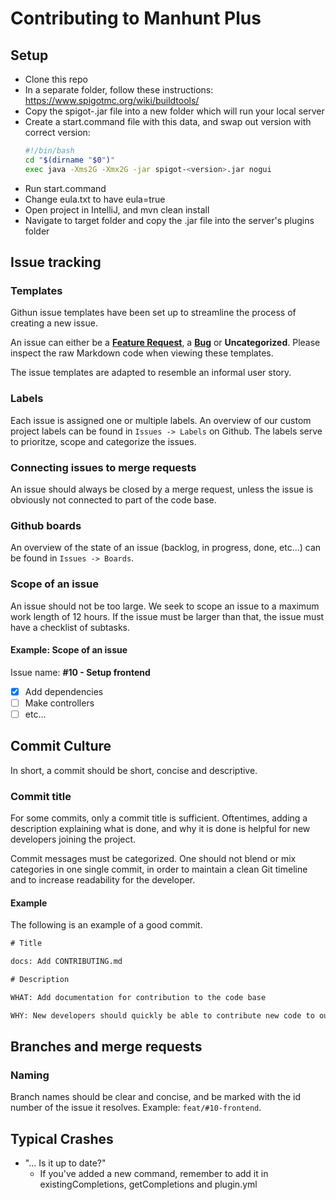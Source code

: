 # Contributing to Manhunt Plus

## Setup

- Clone this repo
- In a separate folder, follow these instructions: https://www.spigotmc.org/wiki/buildtools/
- Copy the spigot-<version>.jar file into a new folder which will run your local server
- Create a start.command file with this data, and swap out version with correct version:
  ```sh
  #!/bin/bash
  cd "$(dirname "$0")"
  exec java -Xms2G -Xmx2G -jar spigot-<version>.jar nogui
  ```
- Run start.command
- Change eula.txt to have eula=true
- Open project in IntelliJ, and mvn clean install
- Navigate to target folder and copy the .jar file into the server's plugins folder
  
## Issue tracking

### Templates

Githun issue templates have been set up to streamline the process of creating a new issue. 

An issue can either be a [**Feature Request**](.gitlab/issue_templates/Feature.md), a [**Bug**](.gitlab/issue_templates/Bug.md) or **Uncategorized**. Please inspect the raw Markdown code when viewing these templates.

The issue templates are adapted to resemble an informal user story.

### Labels

Each issue is assigned one or multiple labels. An overview of our custom project labels can be found
in `Issues -> Labels` on Github. The labels serve to prioritze, scope and categorize the issues.

### Connecting issues to merge requests

An issue should always be closed by a merge request, unless the issue is obviously not connected to part of the code base.

### Github boards

An overview of the state of an issue (backlog, in progress, done, etc...) can be found in `Issues -> Boards`.

### Scope of an issue

An issue should not be too large. We seek to scope an issue to a maximum work length of 12 hours. If the issue must be larger than that, the issue must have a checklist of subtasks.

#### Example: Scope of an issue

Issue name: **#10 - Setup frontend**

- [x] Add dependencies
- [ ] Make controllers
- [ ] etc...

## Commit Culture

In short, a commit should be short, concise and descriptive.

### Commit title

For some commits, only a commit title is sufficient. Oftentimes, adding a description explaining what is done, and why it is done is helpful for new developers joining the project.

Commit messages must be categorized. One should not blend or mix categories in one single commit, in order to maintain a clean Git timeline and to increase readability for the developer.

#### Example

The following is an example of a good commit.

```txt
# Title

docs: Add CONTRIBUTING.md

# Description

WHAT: Add documentation for contribution to the code base

WHY: New developers should quickly be able to contribute new code to our code base
```
  
## Branches and merge requests

### Naming

Branch names should be clear and concise, and be marked with the id number of the issue it resolves.
Example: `feat/#10-frontend`.
  
## Typical Crashes
- "... Is it up to date?"
  - If you've added a new command, remember to add it in existingCompletions, getCompletions and plugin.yml
